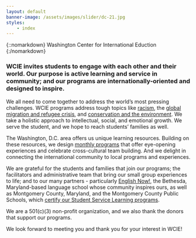 ```yaml
---
layout: default
banner-image: /assets/images/slider/dc-21.jpg
styles:
    - index
---
```

{::nomarkdown}
<span class="callout site-title"><span class="line">Washington Center <span class="emphasized">for</span></span> <span class="line">International</span> <span class="line">Eduction</span></span>
{:/nomarkdown}

### WCIE invites students to engage with each other and their world. Our purpose is active learning and service in community; and our programs are internationally-oriented and designed to inspire.

We all need to come together to address the world’s most pressing challenges. WCIE programs address tough topics like [racism](https://washingtoncie.org/community-service-and-ssl/youth-facing-racism/), the [global migration and refugee crisis](https://washingtoncie.org/community-service-and-ssl/youth-facing-the-global-migration-and-refugee-crisis/), and [conservation and the environment](https://washingtoncie.org/community-service-and-ssl/youth-facing-the-global-freshwater-crisis/). We take a holistic approach to intellectual, social, and emotional growth. We serve the student, and we hope to reach students’ families as well.

The Washington, D.C. area offers us unique learning resources. Building on these resources, we design [monthly programs](http://english-now.com/files/january2020activities.pdf) that offer eye-opening experiences and celebrate cross-cultural team building. And we delight in connecting the international community to local programs and experiences.

We are grateful for the students and families that join our programs; the facilitators and administrative team that bring our small group experiences to life; and to our many partners - particularly [English Now!](http://english-now.com/), the Bethesda, Maryland-based language school whose community inspires ours, as well as Montgomery County, Maryland, and the Montgomery County Public Schools, which [certify our Student Service Learning programs](https://montgomerycountymd.galaxydigital.com/agency/detail/?agency_id=92808).

We are a 501(c)(3) non-profit organization, and we also thank the donors that support our programs.

We look forward to meeting you and thank you for your interest in WCIE!

